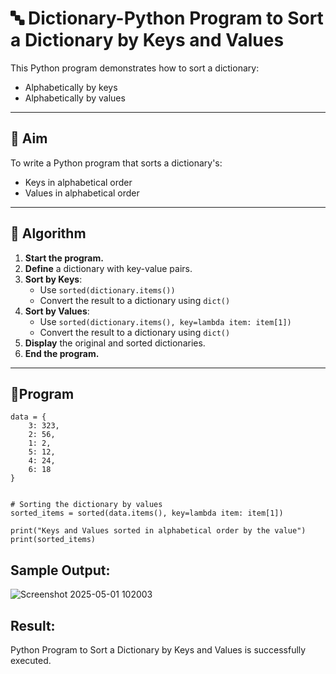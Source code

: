 # 🔤 Dictionary-Python Program to Sort a Dictionary by Keys and Values

This Python program demonstrates how to sort a dictionary:
- Alphabetically by keys
- Alphabetically by values

---

## 🎯 Aim

To write a Python program that sorts a dictionary's:
- Keys in alphabetical order
- Values in alphabetical order

---

## 🧠 Algorithm

1. **Start the program.**
2. **Define** a dictionary with key-value pairs.
3. **Sort by Keys**:
   - Use `sorted(dictionary.items())`
   - Convert the result to a dictionary using `dict()`
4. **Sort by Values**:
   - Use `sorted(dictionary.items(), key=lambda item: item[1])`
   - Convert the result to a dictionary using `dict()`
5. **Display** the original and sorted dictionaries.
6. **End the program.**

---

## 🧪Program
```
data = {
    3: 323,
    2: 56,
    1: 2,
    5: 12,
    4: 24,
    6: 18
}


# Sorting the dictionary by values
sorted_items = sorted(data.items(), key=lambda item: item[1])

print("Keys and Values sorted in alphabetical order by the value")
print(sorted_items)

```

## Sample Output:
![Screenshot 2025-05-01 102003](https://github.com/user-attachments/assets/0efd3e08-4bfb-4796-aeab-d67306329617)


## Result:
Python Program to Sort a Dictionary by Keys and Values is successfully executed.


